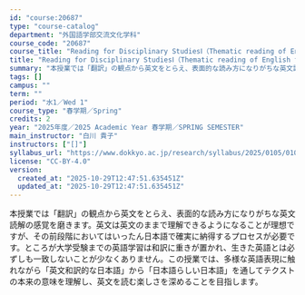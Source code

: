 ```yaml
---
id: "course:20687"
type: "course-catalog"
department: "外国語学部交流文化学科"
course_code: "20687"
course_title: "Reading for Disciplinary StudiesⅠ（Thematic reading of English texts from the perspective of translation） ／READING FOR DISCIPLINARY STUDIES I"
title: "Reading for Disciplinary StudiesⅠ（Thematic reading of English texts from the perspective of translation） ／READING FOR DISCIPLINARY STUDIES I"
summary: "本授業では「翻訳」の観点から英文をとらえ、表面的な読み方になりがちな英文読解の感覚を磨きます。英文は英文のままで理解できるようになることが理想ですが、その前段階においてはいったん日本語で確実に納得するプロセスが必要です。ところが大学受験まで…"
tags: []
campus: ""
term: ""
period: "水1／Wed 1"
course_type: "春学期／Spring"
credits: 2
year: "2025年度／2025 Academic Year 春学期／SPRING SEMESTER"
main_instructor: "白川 貴子"
instructors: ["[]"]
syllabus_url: "https://www.dokkyo.ac.jp/research/syllabus/2025/0105/0105_20687_ja_JP.html"
license: "CC-BY-4.0"
version:
  created_at: "2025-10-29T12:47:51.635451Z"
  updated_at: "2025-10-29T12:47:51.635451Z"
---
```

本授業では「翻訳」の観点から英文をとらえ、表面的な読み方になりがちな英文読解の感覚を磨きます。英文は英文のままで理解できるようになることが理想ですが、その前段階においてはいったん日本語で確実に納得するプロセスが必要です。ところが大学受験までの英語学習は和訳に重きが置かれ、生きた英語とは必ずしも一致しないことが少なくありません。この授業では、多様な英語表現に触れながら「英文和訳的な日本語」から「日本語らしい日本語」を通してテクストの本来の意味を理解し、英文を読む楽しさを深めることを目指します。
